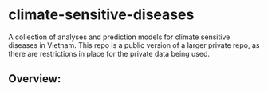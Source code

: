 # climate-sensitive-diseases

A collection of analyses and prediction models for climate sensitive diseases in Vietnam. This repo is a public version of a larger private repo, as there are restrictions in place for the private data being used.

## Overview:
